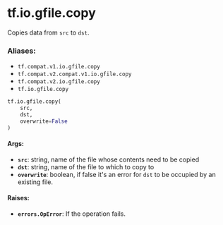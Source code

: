<div itemscope itemtype="http://developers.google.com/ReferenceObject">
<meta itemprop="name" content="tf.io.gfile.copy" />
<meta itemprop="path" content="Stable" />
</div>

# tf.io.gfile.copy

Copies data from `src` to `dst`.

### Aliases:

* `tf.compat.v1.io.gfile.copy`
* `tf.compat.v2.compat.v1.io.gfile.copy`
* `tf.compat.v2.io.gfile.copy`
* `tf.io.gfile.copy`

``` python
tf.io.gfile.copy(
    src,
    dst,
    overwrite=False
)
```

<!-- Placeholder for "Used in" -->


#### Args:


* <b>`src`</b>: string, name of the file whose contents need to be copied
* <b>`dst`</b>: string, name of the file to which to copy to
* <b>`overwrite`</b>: boolean, if false it's an error for `dst` to be occupied by an
  existing file.


#### Raises:


* <b>`errors.OpError`</b>: If the operation fails.